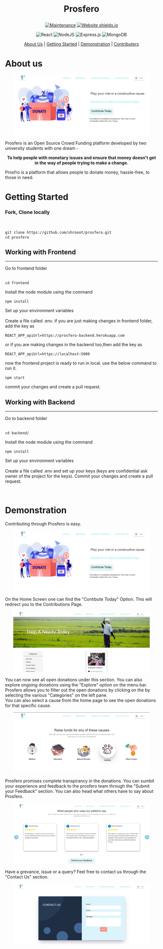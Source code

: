 <center><h1><b>

Prosfero</b></h1> 
</center>

<div align="center">

[![Maintenance](https://img.shields.io/badge/Maintained%3F-yes-green.svg)](https://GitHub.com/Naereen/StrapDown.js/graphs/commit-activity)
[![Website shields.io](https://img.shields.io/website-up-down-green-red/http/shields.io.svg)](http://shields.io/)
</div>

<div align="center">

![React](https://img.shields.io/badge/react-%2320232a.svg?style=for-the-badge&logo=react&logoColor=%2361DAFB)
![NodeJS](https://img.shields.io/badge/node.js-6DA55F?style=for-the-badge&logo=node.js&logoColor=white)
![Express.js](https://img.shields.io/badge/express.js-%23404d59.svg?style=for-the-badge&logo=express&logoColor=%2361DAFB)
![MongoDB](https://img.shields.io/badge/MongoDB-%234ea94b.svg?style=for-the-badge&logo=mongodb&logoColor=white)
</div>

<div align="center">

[About Us](#About) |
[Getting Started](#Getting) |
[Demonstration]() |
[Contributers](#MongoDB)
</div>


<a name="About"></a>

# About us
<center>

<img src="./assets/prosfero_home.jpg" width = "450" height = "200">

</center>

Prosfero is an Open Source Crowd Funding platform developed by two university students with one dream - 

<center><b>
To help people with monetary issues and ensure that money doesn't get in the way of people trying to make a change. 

</b> </center>

Prosfro is a platform that allows people to donate money, hassle-free, to those in need. 

<a name="Getting"></a>

# Getting Started

### Fork, Clone locally 
<br>

```
git clone https://github.com/shrooot/prosfero.git
cd prosfero
```

## Working with Frontend
<hr/>
Go to frontend folder
<br>
<br>

```
cd frontend
```
Install the node module using the command
```
npm install
```
Set up your environment variables
<br><br>
Create a file called .env.
if you are just making changes in frontend folder, add the key as 

```
REACT_APP_apiUrl=https://prosfero-backend.herokuapp.com
```
or if you are making changes in the backend too,then add the key as 

```
REACT_APP_apiUrl=https://localhost:5000
```
now the frontend project is ready to run in local.
use the below command to run it.
```
npm start
```
commit your changes and create a pull request.

## Working with Backend
<hr/>
Go to backend folder
<br>
<br>

```
cd backend/
```
Install the node module using the command
```
npm install
```
Set up your environment variables
<br><br>
Create a file called .env and set up your keys (keys are confidential ask owner of the project for the keys).
Commit your changes and create a pull request.

<br>

# Demonstration

Contributing through Prosfero is easy. 

<center>

<img src="./assets/prosfero_home.jpg" width = "450" height = "200">
</center>

On the Home Screen one can find the "Contibute Today" Option.
This will redirect you to the Contributions Page.

<center>

<img src="./assets/prosfero_contribute.jpg" width = "450" height = "200">
</center>

You can now see all open donations under this section.
You can also explore ongoing donations using the "Explore" option on the menu bar.
<br>
Prosfero allows you to filter out the open donations by clicking on the by selecting the various "Categories" on the left pane.
<br>
You can also select a cause from the home page to see the open donations for that specific cause.

<center>

<img src="./assets/prosfero_cause.jpg" width = "450" height = "200">
</center>

Prosfero promises complete transpirancy in the donations. You can sumbit your experience and feedback to the prosfero team through the "Submit your Feedback" section. You can also head what others have to say about Prosfero.

<center>

<img src="./assets/prosfero_feedback.jpg" width = "450" height = "200">
</center>

Have a grevance, issue or a query? Feel free to contact us through the "Contact Us" section.

<center>

<img src="./assets/prosfero_contact.jpg" width = "450" height = "200">
</center>